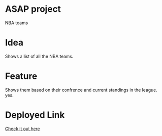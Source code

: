 # ASAP project

NBA teams

# Idea

Shows a list of all the NBA teams.

# Feature

Shows them based on their confrence and current standings in the league.
yes.

# Deployed Link
[Check it out here](https://ash-nba-stats.netlify.app)